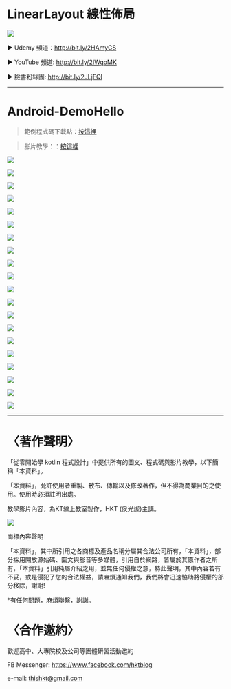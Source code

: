 LinearLayout 線性佈局
===
![](https://i.imgur.com/wbyhsUH.jpg)

▶ Udemy 頻道：http://bit.ly/2HAmyCS

▶ YouTube 頻道: http://bit.ly/2IWgoMK

▶ 臉書粉絲團: http://bit.ly/2JLjFQl

---

# Android-DemoHello 
> 範例程式碼下載點：[按這裡](http://bit.ly/2HhY0gY)

> 影片教學：：[按這裡](http://bit.ly/2HAmyCS)

![](https://i.imgur.com/woXoWkT.jpg)

![](https://i.imgur.com/yRcrlLC.jpg)

![](https://i.imgur.com/OwAILGt.jpg)

![](https://i.imgur.com/n61wFx7.jpg)

![](https://i.imgur.com/FgFUU8s.jpg)

![](https://i.imgur.com/Ojvbdf6.jpg)

![](https://i.imgur.com/gTFmYS4.jpg)

![](https://i.imgur.com/XaFzgNb.jpg)

![](https://i.imgur.com/W0Exd8U.jpg)

![](https://i.imgur.com/85gbnxA.jpg)

![](https://i.imgur.com/uxYmLPF.jpg)

![](https://i.imgur.com/vJjs9Nw.jpg)

![](https://i.imgur.com/2QWAS1N.jpg)

![](https://i.imgur.com/xtcq9jz.jpg)

![](https://i.imgur.com/ZfEErLS.jpg)

![](https://i.imgur.com/XbFVKzz.jpg)

![](https://i.imgur.com/VnDOjA7.jpg)

![](https://i.imgur.com/38BdE2H.jpg)

![](https://i.imgur.com/XFyLeEE.jpg)

![](https://i.imgur.com/NyaVy9J.jpg)



---


# 〈著作聲明〉
「從零開始學 kotlin 程式設計」中提供所有的圖文、程式碼與影片教學，以下簡稱「本資料」。

「本資料」，允許使用者重製、散布、傳輸以及修改著作，但不得為商業目的之使用。使用時必須註明出處。

教學影片內容，為KT線上教室製作，HKT (侯光燦)主講。


![](https://i.imgur.com/ePThGuF.png)


商標內容聲明

「本資料」，其中所引用之各商標及產品名稱分屬其合法公司所有，「本資料」，部分採用開放源始碼、圖文與影音等多媒體，引用自於網路，皆屬於其原作者之所有，「本資料」引用純屬介紹之用，並無任何侵權之意，特此聲明，其中內容若有不妥，或是侵犯了您的合法權益，請麻煩通知我們，我們將會迅速協助將侵權的部分移除，謝謝!

*有任何問題，麻煩聯繫，謝謝。

# 〈合作邀約〉

歡迎高中、大專院校及公司等團體研習活動邀約

FB Messenger: https://www.facebook.com/hktblog

e-mail: thishkt@gmail.com



